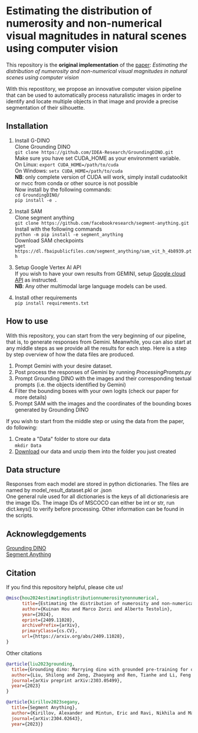 # Estimating the distribution of numerosity and non-numerical visual magnitudes in natural scenes using computer vision
This repository is the **original implementation** of the [paper](https://arxiv.org/abs/2409.11028):  _Estimating the distribution of numerosity and non-numerical visual magnitudes in natural scenes using computer vision_ 

With this repostitory, we propose an innovative computer vision pipeline that can be used to automatically process naturalistic images in order to identify and locate multiple objects in that image and provide a precise segmentation of their silhouette.
## Installation
1. Install G-DINO \
Clone Grounding DINO\
`git clone https://github.com/IDEA-Research/GroundingDINO.git`\
Make sure you have set CUDA_HOME as your environment variable. \
On Linux:
`export CUDA_HOME=/path/to/cuda` \
On Windows:
`setx CUDA_HOME=/path/to/cuda` \
**NB**: only complete version of CUDA will work, simply install cudatoolkit or nvcc from conda or other source is not possible \
Now install by the following commands: \
`cd GroundingDINO/` \
`pip install -e .` 

2. Install SAM \
Clone segment anything\
`git clone https://github.com/facebookresearch/segment-anything.git`\
Install with the following commands\
`python -m pip install -e segment_anything` \
Download SAM checkpoints \
`wget https://dl.fbaipublicfiles.com/segment_anything/sam_vit_h_4b8939.pth`

3. Setup Google Vertex AI API\
If you wish to have your own results from GEMINI, setup [Google cloud API](https://cloud.google.com/vertex-ai/docs/start/cloud-environment?_gl=1*1duy806*_ga*ODA4NTY5MTUzLjE2ODc2ODMyODQ.*_ga_WH2QY8WWF5*MTcyNTcxNzY0MS4xMS4xLjE3MjU3MTc2NTcuNjAuMC4w) as instructed.\
**NB**: Any other multimodal large language models can be used.

4. Install other requirements \
`pip install requirements.txt`

## How to use
With this repository, you can start from the very beginning of our pipeline, that is, to generate responses from Gemini. Meanwhile, you can also start at any middle steps as we provide all the results for each step. Here is a step by step overview of how the data files are produced.

1. Prompt Gemini with your desire dataset. 
2. Post process the responses of Gemini by running *ProcessingPrompts.py* 
3. Prompt Grounding DINO with the images and their corresponding textual prompts (i.e. the objects identified by Gemini)
4. Filter the bounding boxes with your own logits (check our paper for more details)
5. Prompt SAM with the images and the coordinates of the bounding boxes generated by Grounding DINO

If you wish to start from the middle step or using the data from the paper, do following:
1. Create a "Data" folder to store our data\
`mkdir Data` 
2. [Download](https://unipdit-my.sharepoint.com/:u:/g/personal/kuinan_hou_studenti_unipd_it/EQ2w1OnZejdAkq7qtLZs8pEB3EgOMy3pr2GVy05FJOyrFQ?e=5AvNJH) our data and unzip them into the folder you just created

## Data structure
Responses from each model are stored in python dictionaries. The files are named by model_result_dataset.pkl or .json\
One general rule used for all dictionaries is the keys of all dictionariesis are the image IDs. The image IDs of MSCOCO can either be int or str, run dict.keys() to verify before processing.
Other information can be found in the scripts.

## Acknowlegdgements
[Grounding DINO](https://github.com/IDEA-Research/GroundingDINO?tab=readme-ov-file) \
[Segment Anything](https://github.com/facebookresearch/segment-anything)

## Citation
If you find this repository helpful, please cite us! 
```bibtex
@misc{hou2024estimatingdistributionnumerositynonnumerical,
      title={Estimating the distribution of numerosity and non-numerical visual magnitudes in natural scenes using computer vision}, 
      author={Kuinan Hou and Marco Zorzi and Alberto Testolin},
      year={2024},
      eprint={2409.11028},
      archivePrefix={arXiv},
      primaryClass={cs.CV},
      url={https://arxiv.org/abs/2409.11028}, 
}
```
Other citations
```bibtex
@article{liu2023grounding,
  title={Grounding dino: Marrying dino with grounded pre-training for open-set object detection},
  author={Liu, Shilong and Zeng, Zhaoyang and Ren, Tianhe and Li, Feng and Zhang, Hao and Yang, Jie and Li, Chunyuan and Yang, Jianwei and Su, Hang and Zhu, Jun and others},
  journal={arXiv preprint arXiv:2303.05499},
  year={2023}
}

@article{kirillov2023segany,
  title={Segment Anything}, 
  author={Kirillov, Alexander and Mintun, Eric and Ravi, Nikhila and Mao, Hanzi and Rolland, Chloe and Gustafson, Laura and Xiao, Tete and Whitehead, Spencer and Berg, Alexander C. and Lo, Wan-Yen and Doll{\'a}r, Piotr and Girshick, Ross},
  journal={arXiv:2304.02643},
  year={2023}}